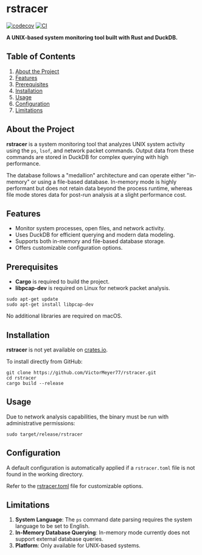# rstracer

[![codecov](https://codecov.io/github/VictorMeyer77/rstracer/graph/badge.svg?token=MCO1XZI4OO)](https://codecov.io/github/VictorMeyer77/rstracer)
[![CI](https://github.com/VictorMeyer77/rstracer/actions/workflows/ci.yml/badge.svg)](https://github.com/VictorMeyer77/rstracer/actions/workflows/ci.yml)

**A UNIX-based system monitoring tool built with Rust and DuckDB.**

## Table of Contents

1. [About the Project](#about-the-project)
2. [Features](#features)
3. [Prerequisites](#prerequisites)
4. [Installation](#installation)
5. [Usage](#usage)
6. [Configuration](#configuration)
7. [Limitations](#limitations)

## About the Project

**rstracer** is a system monitoring tool that analyzes UNIX system activity
using the `ps`, `lsof`, and network packet commands.
Output data from these commands are stored in DuckDB for complex querying
with high performance.

The database follows a "medallion" architecture and can operate either "in-memory"
or using a file-based database.
In-memory mode is highly performant but does not retain data beyond the process runtime,
whereas file mode stores data for post-run analysis at a slight performance cost.

## Features

- Monitor system processes, open files, and network activity.
- Uses DuckDB for efficient querying and modern data modeling.
- Supports both in-memory and file-based database storage.
- Offers customizable configuration options.

## Prerequisites

- **Cargo** is required to build the project.
- **libpcap-dev** is required on Linux for network packet analysis.

```shell
sudo apt-get update
sudo apt-get install libpcap-dev
```

No additional libraries are required on macOS.

## Installation

**rstracer** is not yet available on [crates.io](https://crates.io/).

To install directly from GitHub:

```shell
git clone https://github.com/VictorMeyer77/rstracer.git
cd rstracer
cargo build --release
```

## Usage

Due to network analysis capabilities, the binary must be run
with administrative permissions:

```shell
sudo target/release/rstracer
```

## Configuration

A default configuration is automatically applied if a `rstracer.toml` file
is not found in the working directory.

Refer to the [rstracer.toml](rstracer.toml) file for customizable options.

## Limitations

1. **System Language**: The `ps` command date parsing requires the system
language to be set to English.
2. **In-Memory Database Querying**: In-memory mode currently does not
support external database queries.
3. **Platform**: Only available for UNIX-based systems.

